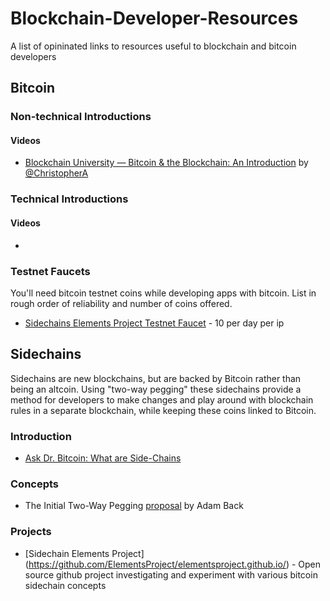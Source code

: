 # Blockchain-Developer-Resources

A list of opininated links to resources useful to blockchain and bitcoin developers

## Bitcoin

### Non-technical Introductions

#### Videos
  * [Blockchain University — Bitcoin & the Blockchain: An Introduction](https://www.youtube.com/watch?v=ZUoXUW9zVMs) by [@ChristopherA](https://twitter.com/ChristopherA)

### Technical Introductions

#### Videos
  * 

### Testnet Faucets

You'll need bitcoin testnet coins while developing apps with bitcoin. List in rough order of reliability and number of coins offered.

  * [Sidechains Elements Project Testnet Faucet](https://testnet-faucet.elementsproject.org) - 10 per day per ip

## Sidechains

Sidechains are new blockchains, but are backed by Bitcoin rather than being an altcoin. Using "two-way pegging" these sidechains provide a method for developers to make changes and play around with blockchain rules in a separate blockchain, while keeping these coins linked to Bitcoin.

### Introduction
  * [Ask Dr. Bitcoin: What are Side-Chains](http://siliconangle.com/blog/2014/04/21/bitcoin-sidechains/)

### Concepts
  * The Initial Two-Way Pegging [proposal](http://sourceforge.net/p/bitcoin/mailman/message/32108143/) by Adam Back

### Projects
  * [Sidechain Elements Project] (https://github.com/ElementsProject/elementsproject.github.io/) - Open source github project investigating and experiment with various bitcoin sidechain concepts
